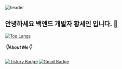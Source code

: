![header](https://capsule-render.vercel.app/api?type=waving&color=auto&customColorList=1,4,6,9,13&height=160&section=header&text=Sein's%20Github&fontSize=50)
## 안녕하세요 백엔드 개발자 황세인 입니다. 👋
[![Top Langs](https://github-readme-stats.vercel.app/api/top-langs/?username=5ein&layout=compact)](https://github.com/5ein/github-readme-stats)
##### 👇About Me👇
[![Tistory Badge](https://img.shields.io/badge/-Tistory-black?style=flat-square&logo=Tistory&logoColor=white&link=https://5ein.tistory.com/)](https://5ein.tistory.com/)
[![Gmail Badge](https://img.shields.io/badge/Gmail-d14836?style=flat-square&logo=Gmail&logoColor=white&link=mailto:seincandoit@gmail.com)](mailto:seincandoit@gmail.com)

<!--
##### 📝Experience📝
![Java](https://img.shields.io/badge/java-%23ED8B00.svg?style=flat&logo=java&logoColor=white)
![HTML5](https://img.shields.io/badge/html5-%23E34F26.svg?style=flat&logo=html5&logoColor=white)
![CSS3](https://img.shields.io/badge/css3-%231572B6.svg?style=flat&logo=css3&logoColor=white)
![JavaScript](https://img.shields.io/badge/javascript-%23323330.svg?style=flat&logo=javascript&logoColor=%23F7DF1E)
<br>
![Eclipse](https://img.shields.io/badge/Eclipse-FE7A16.svg?style=flat&logo=Eclipse&logoColor=white)
![Visual Studio Code](https://img.shields.io/badge/VS%20Code-0078d7.svg?style=flat&logo=visual-studio-code&logoColor=white)
<br>
![Oracle](https://img.shields.io/badge/Oracle-F80000?style=flat&logo=oracle&logoColor=white)
![MySQL](https://img.shields.io/badge/mysql-%2300f.svg?style=flat&logo=mysql&logoColor=white)
<br>
![AWS](https://img.shields.io/badge/AWS-%23FF9900.svg?style=flat&logo=amazon-aws&logoColor=white)
![Git](https://img.shields.io/badge/git-%23F05033.svg?style=flat&logo=git&logoColor=white)
![Sourcetree](https://img.shields.io/badge/Sourcetree-0052CC?style=flat&logo=Sourcetree&logoColor=white)
<br>
![Linux](https://img.shields.io/badge/Linux-FCC624?style=flat&logo=linux&logoColor=black)
![Cent OS](https://img.shields.io/badge/cent%20os-002260?style=flat&logo=centos&logoColor=F0F0F0)
![VMware](https://img.shields.io/badge/VMware-607078?style=flat&logo=VMware&logoColor=white)

![footer](https://capsule-render.vercel.app/api?type=waving&color=auto&customColorList=1,4,6,9,13&height=130&section=footer)
